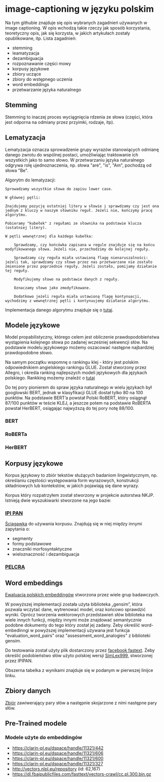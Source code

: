 # image-captioning w języku polskim

Na tym githubie znajduje się opis wybranych zagadnień używanych w image captioning. W opis wchodzą takie rzeczy jak sposób korzystania, teoretyczny opis, jak się korzysta, w jakich artykułach zostały opublikowane, itp. Lista zagadnień:
- stemming
- leamatyzacja
- dezambiguacja
- rozpoznawanie części mowy
- korpusy językowe
- zbiory uczące
- zbiory do wstępnego uczenia
- word embeddings
- przetwarzanie języka naturalnego

## Stemming

Stemming to inaczej proces wyciągnięcia rdzenia ze słowa (części, która jest odporna na odmiany przez przyimki, rodzaje, itp).

## Lematyzacja

Lematyzacja oznacza sprowadzenie grupy wyrazów stanowiących odmianę danego zwrotu do wspólnej postaci, umożliwiając traktowanie ich wszystkich jako to samo słowo. W przetwarzaniu języka naturalnego odgrywa rolę ujednoznaczenia, np. słowa "are", "is", "Am", pochodzą od słowa "Be".

Algorytm  do lematyzacji:

	Sprowadzamy wszystkie słowa do zapisu lower case.
  
  	W głównej pętli:
    
  	Znajdujemy pozycję ostatniej litery w słowie i sprawdzamy czy jest ona jednym z kluczy w naszym słowniku reguł. Jeżeli nie, kończymy pracę algorytmu.
    
  	Pobieramy "kubełek" z regułami ze słownika na podstawie klucza (ostatniej litery).
    
  	W pętli wewnętrznej dla każdego kubełka:
    
    	Sprawdzamy, czy końcówka zapisana w regule znajduje się na końcu modyfikowanego słowa. Jeżeli nie, przechodzimy do kolejnej reguły.
      
    	Sprawdzamy czy reguła miała ustawioną flagę nienaruszalności: jeżeli tak, sprawdzamy czy słowo przez nas przetwarzane nie zostało zmienione przez poprzednie reguły. Jeżeli zostało, pomijamy działanie tej reguły.
      
    	Modyfikujemy słowo na podstawie danych z reguły.
      
    	Oznaczamy słowo jako zmodyfikowane.
      
    	Dodatkowo jeżeli reguła miała ustawioną flagę kontynuacji, wychodzimy z wewnętrznej pętli i kontynuujemy działanie algorytmu.
      

Implementacja danego algorytmu znajduje się o [tutaj](http://horusiath.blogspot.com/2012/08/nlp-stemming-i-lematyzacja.html).

## Modele językowe 

Model propabilistyczny, którego celem jest obliczenie prawdopodobieństwa wystąpienia kolejnego słowa po zadanej wcześniej sekwencji słów. Na podstawie modelu językowego możemy oszacować następne najbardziej prawdopodobne słowo.

Na samym początku wspomnę o rankingu klej - który jest polskim odpowiednikiem angielskiego rankingu GLUE. Został stworzony przez Allegro, i określa ranking najlepszych modeli językowych dla językach polskiego. Rankking możemy znaleźć o [tutaj](https://klejbenchmark.com/leaderboard/)

Do tej pory pionierem do spraw języka naturalnego w wielu językach był googlowski BERT, jednak w klasyfikacji GLUE dostał tylko 80 na 100 punktów. Na podstawie BERT’a powstał Polski RoBERT, który osiągnął 87/100 punktów w teście KLEJ, a jeszcze potem na podstawie RoBERTA powstał HerBERT, osiągając najwyższą do tej pory notę 88/100.

### BERT

### RoBERTa

### HerBERT



## Korpusy językowe

Korpus językowy to zbiór tekstów służących badaniom lingwistycznym, np. określaniu częstości występowania form wyrazowych, konstrukcji składniowych lub kontekstów, w jakich pojawiają się dane wyrazy.

Korpus który rozpatrzyłem został stworzony w projekcie autorstwa NKJP. Istnieją dwie wyszukiwarki stworzone na jego bazie:

### [IPI PAN](http://nkjp.pl/poliqarp/)

[Ściągawka](http://nkjp.pl/poliqarp/help/pl.html) do używania korpusu. Znajdują się w niej między innymi zapytania o:
- segmenty
- formy podstawowe
- znaczniki morfosyntaktyczne
- wieloznaczność i dezambiguacja

###	[PELCRA](http://www.nkjp.uni.lodz.pl/)

## Word embeddings

[Ewaluacja polskich embeddingów](https://github.com/Ermlab/polish-word-embeddings-review) stworzona przez wiele grup badawczych.

W powyższej implementacji została użyta biblioteka „gensim”, która pozwala wczytać dane, wytrenować model, oraz końcowo sprawdzić wyniki. Oprócz tworzenia wektorowych przedstawień słów biblioteka ma wiele innych funkcji, między innymi może znajdować semantycznie podobne dokumenty do tego który został jej zadany. Żeby określić word-embedinngi w powyższej implementacji używana jest funkcja "evaluation_word_pairs" oraz "assessment_word_analogies" z biblioteki gensim.

Do testowania został użyty plik dostarczony przez [facebook fastext](https://dl.fbaipublicfiles.com/fasttext/vectors-crawl/cc.pl.300.vec.gz). Żeby określić podobieństwo słów użyto polskiej wersji [SimLex999](http://zil.ipipan.waw.pl/CoDeS?action=AttachFile&do=view&target=MSimLex999_Polish.zip), stworzonej przez IPIPAN.

Obszerna tabelka z wynikami znajduje się w podanym w pierwszej linijce linku.


## Zbiory danych

[Zbiór](https://dl.fbaipublicfiles.com/fasttext/word-analogies/questions-words-pl.txt) zawiwerający pary słów a następnie skojarzone z nimi następne pary słów.

## Pre-Trained modele

### Modele użyte do embeddingów

- https://clarin-pl.eu/dspace/handle/11321/442
- https://clarin-pl.eu/dspace/handle/11321/606
- https://clarin-pl.eu/dspace/handle/11321/600
- https://clarin-pl.eu/dspace/handle/11321/327
- http://vectors.nlpl.eu/repository (id: 62,167)
- https://dl.fbaipublicfiles.com/fasttext/vectors-crawl/cc.pl.300.bin.gz
